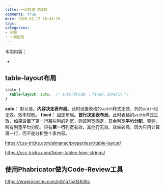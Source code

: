 ```yaml
---
title: 一周拾遗-第3期
comments: true
date: 2020-01-17 10:43:29
tags:
categories:
- 专题
- 一周拾遗
---
```


本期内容：

* []()

<!--more-->

## table-layout布局


```css
table {
  table-layout: auto;  /* auto(默认值) 、fixed、inherit */
}
```

**auto：** 默认值。**内容决定表布局**。此时设置表格的`width`样式无效，列的`width`也无效。效率较低。
**fixed：** 固定布局。**首行决定表布局**。此时表格的`width`样式生效，如果设置了第一行某些列的列宽，则该列宽固定，其余列宽**平均分配**，否则，所有列宽平均分配。只有**第一行**列宽有效，其他行无效。效率较高，因为只用计算第一行，而不是分析整个表内容。

https://css-tricks.com/almanac/properties/t/table-layout/

https://css-tricks.com/fixing-tables-long-strings/

## 使用Phabricator做为Code-Review工具

https://www.jianshu.com/p/b1a75a14638c


